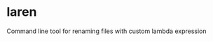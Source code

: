 <!-- TITLE/ -->

<h1>laren</h1>

<!-- /TITLE -->


<!-- DESCRIPTION/ -->

Command line tool for renaming files with custom lambda expression

<!-- /DESCRIPTION -->
